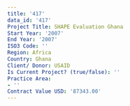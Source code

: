 ```yaml
---
title: '417'
data_id: '417'
Project Title: SHAPE Evaluation Ghana
Start Year: '2007'
End Year: '2007'
ISO3 Code: ''
Region: Africa
Country: Ghana
Client/ Donor: USAID
Is Current Project? (true/false): ''
Practice Area:
- ''
Contract Value USD: '87343.00'
---
```


